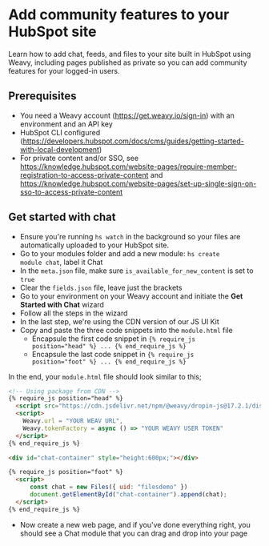 # Add community features to your HubSpot site
Learn how to add chat, feeds, and files to your site built in HubSpot using Weavy, including pages published as private so you can add community features for your logged-in users.

## Prerequisites
* You need a Weavy account (https://get.weavy.io/sign-in) with an environment and an API key
* HubSpot CLI configured (https://developers.hubspot.com/docs/cms/guides/getting-started-with-local-development)
* For private content and/or SSO, see https://knowledge.hubspot.com/website-pages/require-member-registration-to-access-private-content and https://knowledge.hubspot.com/website-pages/set-up-single-sign-on-sso-to-access-private-content

## Get started with chat
* Ensure you're running <code>hs watch</code> in the background so your files are automatically uploaded to your HubSpot site.
* Go to your modules folder and add a new module: <code>hs create module chat</code>, label it Chat
* In the <code>meta.json</code> file, make sure <code>is_available_for_new_content</code> is set to <code>true</code>
* Clear the <code>fields.json</code> file, leave just the brackets
* Go to your environment on your Weavy account and initiate the **Get Started with Chat** wizard
* Follow all the steps in the wizard
* In the last step, we're using the CDN version of our JS UI Kit
* Copy and paste the three code snippets into the <code>module.html</code> file
  * Encapsule the first code snippet in <code>{% require_js position="head" %} ... {% end_require_js %}</code>
  * Encapsule the last code snippet in <code>{% require_js position="foot" %} ... {% end_require_js %}</code>

In the end, your <code>module.html</code> file should look similar to this;
```html
<!-- Using package from CDN -->
{% require_js position="head" %}
  <script src="https://cdn.jsdelivr.net/npm/@weavy/dropin-js@17.2.1/dist/weavy.js" crossorigin="anonymous"></script>
  <script>
    Weavy.url = "YOUR WEAV URL",
    Weavy.tokenFactory = async () => "YOUR WEAVY USER TOKEN"
  </script>
{% end_require_js %}

<div id="chat-container" style="height:600px;"></div>

{% require_js position="foot" %}
  <script>
      const chat = new Files({ uid: "filesdemo" })
      document.getElementById("chat-container").append(chat);
  </script>
{% end_require_js %}
```
* Now create a new web page, and if you've done everything right, you should see a Chat module that you can drag and drop into your page
